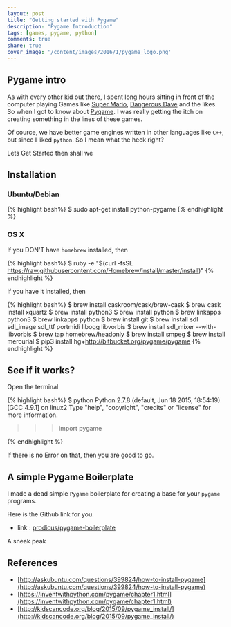 ```yaml
---
layout: post
title: "Getting started with Pygame"
description: "Pygame Introduction"
tags: [games, pygame, python]
comments: true
share: true
cover_image: '/content/images/2016/1/pygame_logo.png'
---
```


## Pygame intro

As with every other kid out there, I spent long hours sitting in front of the computer playing Games like [Super Mario](https://en.wikipedia.org/wiki/Super_Mario), [Dangerous Dave](https://en.wikipedia.org/wiki/Dangerous_Dave) and the likes. So when I got to know about [Pygame](www.pygame.org/). I was really getting the itch on creating something in the lines of these games.

Of cource, we have better game engines written in other languages like `C++`, but since I liked `python`. So I mean what the heck right?

Lets Get Started then shall we

## Installation

### Ubuntu/Debian

{% highlight bash%}
$ sudo apt-get install python-pygame
{% endhighlight %}

### OS X

If you DON'T have `homebrew` installed, then 

{% highlight bash%}
$ ruby -e "$(curl -fsSL https://raw.githubusercontent.com/Homebrew/install/master/install)"
{% endhighlight %}

If you have it installed, then

{% highlight bash%}
$ brew install caskroom/cask/brew-cask
$ brew cask install xquartz
$ brew install python3
$ brew install python
$ brew linkapps python3
$ brew linkapps python
$ brew install git
$ brew install sdl sdl_image sdl_ttf portmidi libogg libvorbis
$ brew install sdl_mixer --with-libvorbis
$ brew tap homebrew/headonly
$ brew install smpeg
$ brew install mercurial
$ pip3 install hg+http://bitbucket.org/pygame/pygame
{% endhighlight %}

## See if it works?

Open the terminal 

{% highlight bash%}
$ python
Python 2.7.8 (default, Jun 18 2015, 18:54:19) 
[GCC 4.9.1] on linux2
Type "help", "copyright", "credits" or "license" for more information.
>>> import pygame
>>>
{% endhighlight %}

If there is no Error on that, then you are good to go.

## A simple Pygame Boilerplate

I made a dead simple `Pygame` boilerplate for creating a base for your `pygame` programs. 

Here is the Github link for you.

- link : [prodicus/pygame-boilerplate](https://github.com/prodicus/pygame-boilerplate)

A sneak peak

<center><http://i.imgur.com/p7PxMZl.jpg></center>

## References

- [http://askubuntu.com/questions/399824/how-to-install-pygame](http://askubuntu.com/questions/399824/how-to-install-pygame)
- [https://inventwithpython.com/pygame/chapter1.html](https://inventwithpython.com/pygame/chapter1.html)
- [http://kidscancode.org/blog/2015/09/pygame_install/](http://kidscancode.org/blog/2015/09/pygame_install/)